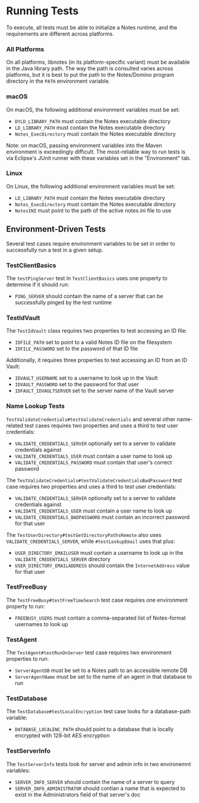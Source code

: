 # Running Tests

To execute, all tests must be able to initialize a Notes runtime, and the requirements are different across platforms.

### All Platforms

On all platforms, libnotes (in its platform-specific variant) must be available in the Java library path. The way the path is consulted varies across platforms, but it is best to put the path to the Notes/Domino program directory in the `PATH` environment variable.

### macOS

On macOS, the following additional environment variables must be set:

- `DYLD_LIBRARY_PATH` must contain the Notes executable directory
- `LD_LIBRARY_PATH` must contain the Notes executable directory
- `Notes_ExecDirectory` must contain the Notes executable directory

Note: on macOS, passing environment variables into the Maven environment is exceedingly difficult. The most-reliable way to run tests is via Eclipse's JUnit runner with these variables set in the "Environment" tab.

### Linux

On Linux, the following additional environment variables must be set:

- `LD_LIBRARY_PATH` must contain the Notes executable directory
- `Notes_ExecDirectory` must contain the Notes executable directory
- `NotesINI` must point to the path of the active notes.ini file to use



## Environment-Driven Tests

Several test cases require environment variables to be set in order to successfully run a test in a given setup.

### TestClientBasics

The `testPingServer` test in `TestClientBasics` uses one property to determine if it should run:

- `PING_SERVER` should contain the name of a server that can be successfully pinged by the test runtime

### TestIdVault

The `TestIdVault` class requires two properties to test accessing an ID file:

- `IDFILE_PATH` set to point to a valid Notes ID file on the filesystem
- `IDFILE_PASSWORD` set to the password of that ID file

Additionally, it requires three properties to test accessing an ID from an ID Vault:

- `IDVAULT_USERNAME` set to a username to look up in the Vault
- `IDVAULT_PASSWORD` set to the password for that user
- `IDFAULT_IDVAULTSERVER` set to the server name of the Vault server

### Name Lookup Tests

`TestValidateCredentials#testValidateCredentials` and several other name-related test cases requires two properties and uses a third to test user credentials:

- `VALIDATE_CREDENTIALS_SERVER` optionally set to a server to validate credentials against
- `VALIDATE_CREDENTIALS_USER` must contain a user name to look up
- `VALIDATE_CREDENTIALS_PASSWORD` must contain that user's correct password

The `TestValidateCredentials#testValidateCredentialsBadPassword` test case requires two properties and uses a third to test user credentials:

- `VALIDATE_CREDENTIALS_SERVER` optionally set to a server to validate credentials against
- `VALIDATE_CREDENTIALS_USER` must contain a user name to look up
- `VALIDATE_CREDENTIALS_BADPASSWORD` must contain an incorrect password for that user

The `TestUserDirectory#testGetDirectoryPathsRemote` also uses `VALIDATE_CREDENTIALS_SERVER`, while `#testLookupEmail` uses that plus:

- `USER_DIRECTORY_EMAILUSER` must contain a username to look up in the `VALIDATE_CREDENTIALS_SERVER` directory
- `USER_DIRECTORY_EMAILADDRESS` should contain the `InternetAddress` value for that user

### TestFreeBusy

The `TestFreeBusy#testFreeTimeSearch` test case requires one environment property to run:

- `FREEBUSY_USERS` must contain a comma-separated list of Notes-format usernames to look up

### TestAgent

The `TestAgent#testRunOnServer` test case requires two environment properties to run:

- `ServerAgentDB` must be set to a Notes path to an accessible remote DB
- `ServerAgentName` must be set to the name of an agent in that database to run

### TestDatabase

The `TestDatabase#testLocalEncryption` test case looks for a database-path variable:

- `DATABASE_LOCALENC_PATH` should point to a database that is locally encrypted with 128-bit AES encryption

### TestServerInfo

The `TestServerInfo` tests look for server and admin info in two environemnt variables:

- `SERVER_INFO_SERVER` should contain the name of a server to query
- `SERVER_INFO_ADMINISTRATOR` should contian a name that is expected to exist in the Administrators field of that server's doc
